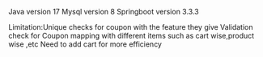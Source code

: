 Java version 17
Mysql version 8
Springboot version 3.3.3

Limitation:Unique checks for coupon with the feature they give
           Validation check for Coupon mapping with different items such as cart wise,product wise ,etc
           Need to add cart for more efficiency
